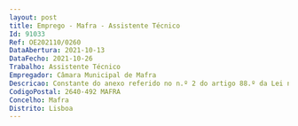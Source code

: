 ```yaml
--- 
layout: post
title: Emprego - Mafra - Assistente Técnico
Id: 91033
Ref: OE202110/0260
DataAbertura: 2021-10-13
DataFecho: 2021-10-26
Trabalho: Assistente Técnico
Empregador: Câmara Municipal de Mafra
Descricao: Constante do anexo referido no n.º 2 do artigo 88.º da Lei n.º 35 2014, de 20 de junho, na sua redação atual, nomeadamente  Coordenação dos serviços da CAF  Interlocução com responsáveis da CMM, Encarregados de Educação e Professores  Planeamento e dinamização das atividades a desenvolver no prolongamento de horário  Supervisão e apoio às crianças da Escola Básica na toma das refeições e no recreio  Apoio às crianças no prolongamento de horário.
CodigoPostal: 2640-492 MAFRA
Concelho: Mafra
Distrito: Lisboa
--- 
```

